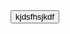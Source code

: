 <!DOCTYPE html>
<html>
<head>
	<meta charset="UTF-8" />
	<title>title</title>
</head>
<body>
	<button>kjdsfhsjkdf</button>
</body>
</html>
